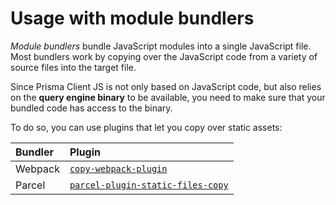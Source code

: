 # Usage with module bundlers

_Module bundlers_ bundle JavaScript modules into a single JavaScript file. Most bundlers work by copying over the JavaScript code from a variety of source files into the target file. 

Since Prisma Client JS is not only based on JavaScript code, but also relies on the **query engine binary** to be available, you need to make sure that your bundled code has access to the binary.

To do so, you can use plugins that let you copy over static assets:

| Bundler | Plugin |
| :-- | :-- |
| Webpack | [`copy-webpack-plugin`](https://github.com/webpack-contrib/copy-webpack-plugin#copy-webpack-plugin) |
| Parcel | [`parcel-plugin-static-files-copy`](https://github.com/elwin013/parcel-plugin-static-files-copy#readme) |
